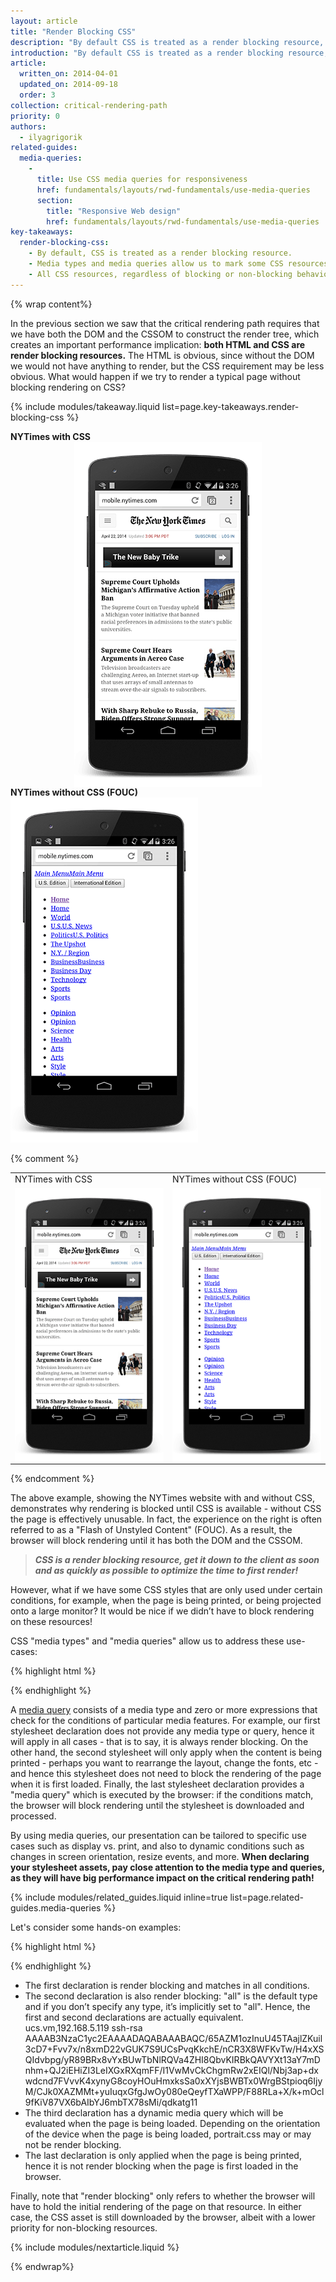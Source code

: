 ```yaml
---
layout: article
title: "Render Blocking CSS"
description: "By default CSS is treated as a render blocking resource, which means that the browser will hold rendering of any processed content until the CSSOM is constructed. Make sure to keep your CSS lean, deliver it as quickly as possible, and use media types and queries to unblock rendering."
introduction: "By default CSS is treated as a render blocking resource, which means that the browser will hold rendering of any processed content until the CSSOM is constructed. Make sure to keep your CSS lean, deliver it as quickly as possible, and use media types and queries to unblock rendering."
article:
  written_on: 2014-04-01
  updated_on: 2014-09-18
  order: 3
collection: critical-rendering-path
priority: 0
authors:
  - ilyagrigorik
related-guides:
  media-queries:
    -
      title: Use CSS media queries for responsiveness
      href: fundamentals/layouts/rwd-fundamentals/use-media-queries
      section:
        title: "Responsive Web design"
        href: fundamentals/layouts/rwd-fundamentals/use-media-queries
key-takeaways:
  render-blocking-css:
    - By default, CSS is treated as a render blocking resource.
    - Media types and media queries allow us to mark some CSS resources as non-render blocking.
    - All CSS resources, regardless of blocking or non-blocking behavior, are downloaded by the browser.
---
```

{% wrap content%}

<style>
  img, video, object {
    max-width: 100%;
  }

  img.center {
    display: block;
    margin-left: auto;
    margin-right: auto;
  }
</style>


In the previous section we saw that the critical rendering path requires that we have both the DOM and the CSSOM to construct the render tree, which creates an important performance implication: **both HTML and CSS are render blocking resources.** The HTML is obvious, since without the DOM we would not have anything to render, but the CSS requirement may be less obvious. What would happen if we try to render a typical page without blocking rendering on CSS?

{% include modules/takeaway.liquid list=page.key-takeaways.render-blocking-css %}

<div class="clear">
  <div class="g--half">
    <b>NYTimes with CSS</b>
    <img class="center" src="images/nytimes-css-device.png" alt="NYTimes with CSS">

  </div>

  <div class="g--half g--last">
    <b>NYTimes without CSS (FOUC)</b>
    <img src="images/nytimes-nocss-device.png" alt="NYTimes without CSS">

  </div>
</div>

{% comment %}
<table>
<tr>
<td>NYTimes with CSS</td>
<td>NYTimes without CSS (FOUC)</td>
</tr>
<tr>
<td><img src="images/nytimes-css-device.png" alt="NYTimes with CSS" class="center"></td>
<td><img src="images/nytimes-nocss-device.png" alt="NYTimes without CSS" class="center"></td>
</tr>
</table>
{% endcomment %}

The above example, showing the NYTimes website with and without CSS, demonstrates why rendering is blocked until CSS is available - without CSS the page is effectively unusable. In fact, the experience on the right is often referred to as a "Flash of Unstyled Content" (FOUC). As a result, the browser will block rendering until it has both the DOM and the CSSOM.

> **_CSS is a render blocking resource, get it down to the client as soon and as quickly as possible to optimize the time to first render!_**

However, what if we have some CSS styles that are only used under certain conditions, for example, when the page is being printed, or being projected onto a large monitor? It would be nice if we didn’t have to block rendering on these resources!

CSS "media types" and "media queries" allow us to address these use-cases:

{% highlight html %}
<link href="style.css" rel="stylesheet">
<link href="print.css" rel="stylesheet" media="print">
<link href="other.css" rel="stylesheet" media="(min-width: 40em)">
{% endhighlight %}

A [media query]({{site.fundamentals}}/layouts/rwd-fundamentals/use-media-queries.html) consists of a media type and zero or more expressions that check for the conditions of particular media features. For example, our first stylesheet declaration does not provide any media type or query, hence it will apply in all cases - that is to say, it is always render blocking. On the other hand, the second stylesheet will only apply when the content is being printed - perhaps you want to rearrange the layout, change the fonts, etc - and hence this stylesheet does not need to block the rendering of the page when it is first loaded. Finally, the last stylesheet declaration provides a "media query" which is executed by the browser: if the conditions match, the browser will block rendering until the stylesheet is downloaded and processed.

By using media queries, our presentation can be tailored to specific use cases such as display vs. print, and also to dynamic conditions such as changes in screen orientation, resize events, and more. **When declaring your stylesheet assets, pay close attention to the media type and queries, as they will have big performance impact on the critical rendering path!**

{% include modules/related_guides.liquid inline=true list=page.related-guides.media-queries %}

Let's consider some hands-on examples:

{% highlight html %}
<link href="style.css"    rel="stylesheet">
<link href="style.css"    rel="stylesheet" media="all">
<link href="portrait.css" rel="stylesheet" media="orientation:portrait">
<link href="print.css"    rel="stylesheet" media="print">
{% endhighlight %}

* The first declaration is render blocking and matches in all conditions.
* The second declaration is also render blocking: "all" is the default type and if you don’t specify any type, it’s implicitly set to "all". Hence, the first and second declarations are actually equivalent.
ucs.vm,192.168.5.119 ssh-rsa AAAAB3NzaC1yc2EAAAADAQABAAABAQC/65AZM1ozInuU45TAajlZKuil3cD7+Fvv7x/n8xmD22vGUK7S9UCsPvqKkchE/nCR3X8WFKvTw/H4xXSQIdvbpg/yR89BRx8vYxBUwTbNlRQVa4ZHI8QbvKIRBkQAVYXt13aY7mDnhm+QJ2iEHiZI3LeIXGxRXqmFF/I1VwMvCkChgmRw2xEIQl/Nbj3ap+dxwdcnd7FVvvK4xynyG8coyHOuHmxksSa0xXYjsBWBTx0WrgBStpioq6IjyM/CJk0XAZMMt+yuIuqxGfgJwOy080eQeyfTXaWPP/F88RLa+X/k+mOcl9fKiV87VX6bAIbYJ6mbTX78sMi/qdkatg11
* The third declaration has a dynamic media query which will be evaluated when the page is being loaded. Depending on the orientation of the device when the page is being loaded, portrait.css may or may not be render blocking.
* The last declaration is only applied when the page is being printed, hence it is not render blocking when the page is first loaded in the browser.

Finally, note that "render blocking" only refers to whether the browser will have to hold the initial rendering of the page on that resource. In either case, the CSS asset is still downloaded by the browser, albeit with a lower priority for non-blocking resources.

{% include modules/nextarticle.liquid %}

{% endwrap%}
